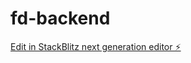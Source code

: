 # fd-backend

[Edit in StackBlitz next generation editor ⚡️](https://stackblitz.com/~/github.com/KAIF-0/fd-backend)
